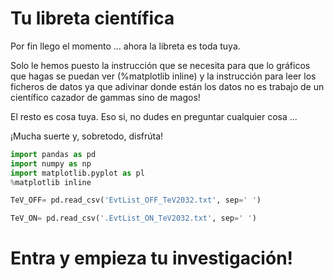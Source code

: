 
# Tu libreta científica

Por fin llego el momento ... ahora la libreta es toda tuya.

Solo le hemos puesto la instrucción que se necesita para que lo gráficos que hagas se puedan ver (%matplotlib inline) y la instrucción para leer los ficheros de datos ya que adivinar donde están los datos no es trabajo de un científico cazador de gammas sino de magos!

El resto es cosa tuya. Eso si, no dudes en preguntar cualquier cosa ...

¡Mucha suerte y, sobretodo, disfrúta!


```python
import pandas as pd
import numpy as np
import matplotlib.pyplot as pl
%matplotlib inline
```

```python
TeV_OFF= pd.read_csv('EvtList_OFF_TeV2032.txt', sep=' ')
```

```python
TeV_ON= pd.read_csv('.EvtList_ON_TeV2032.txt', sep=' ')
```

# Entra y empieza tu investigación!
